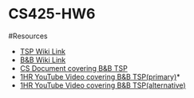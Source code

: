 # CS425-HW6

#Resources
* [TSP Wiki Link](https://simple.wikipedia.org/wiki/Travelling_salesman_problem)
* [B&B Wiki Link](https://en.wikipedia.org/wiki/Branch_and_bound)
* [CS Document covering B&B TSP](http://cs.indstate.edu/cpothineni/alg.pdf)
* [1HR YouTube Video covering B&B TSP(primary)](https://www.youtube.com/watch?v=-cLsEHP0qt0A)* 
* [1HR YouTube Video covering B&B TSP(alternative)](https://www.youtube.com/watch?v=nN4K8xA8ShM)
